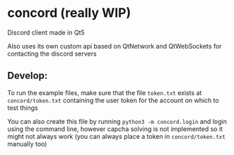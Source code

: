 # concord (really WIP)
Discord client made in Qt5

Also uses its own custom api based on QtNetwork and QtWebSockets for contacting the discord servers

## Develop:

To run the example files, make sure that the file `token.txt` exists at `concord/token.txt` containing the user token for the account on which to test things

You can also create this file by running `python3 -m concord.login` and login using the command line, however capcha solving is not implemented so it might not always work (you can always place a token in `concord/token.txt` manually too)
